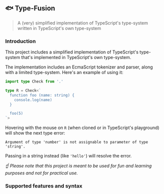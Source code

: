 ## 🐟 Type-Fusion

> A (very) simplified implementation of TypeScript's type-system written in TypeScript's own type-system

### Introduction

This project includes a simplified implementation of TypeScript's type-system that's implemented in TypeScript's own type-system.

The implementation includes an EcmaScript tokenizer and parser, along with a limited type-system. Here's an example of using it:

```typescript
import type Check from '.'

type R = Check<`
  function foo (name: string) {
    console.log(name)
  }

  foo(5)
`>
```

Hovering with the mouse on `R` (when cloned or in TypeScript's playground) will show the next type error:

```
Argument of type 'number' is not assignable to parameter of type 'string'.
```

Passing in a string instead (like `'hello'`) will resolve the error.

*☝ Please note that this project is meant to be used for fun and learning purposes and not for practical use.*

### Supported features and syntax
